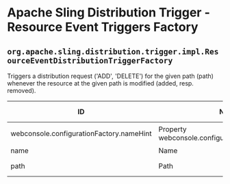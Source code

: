 # Apache Sling Distribution Trigger - Resource Event Triggers Factory

## `org.apache.sling.distribution.trigger.impl.ResourceEventDistributionTriggerFactory`

Triggers a distribution request ('ADD', 'DELETE') for the given path (path) whenever the resource at the given path is modified (added, resp. removed).

| ID  | Name | Required | Type | Default value | Description |
| --- | ---- | -------- | ---- | ------------- | ----------- |
| webconsole.configurationFactory.nameHint | Property webconsole.configurationFactory.nameHint | `true` | `String` | `[Trigger name: {name}]` | Description for webconsole.configurationFactory.nameHint |
| name | Name | `true` | `String` | `null` | The name of the trigger. |
| path | Path | `true` | `String` | `null` | The resource path for which changes are distributed |

